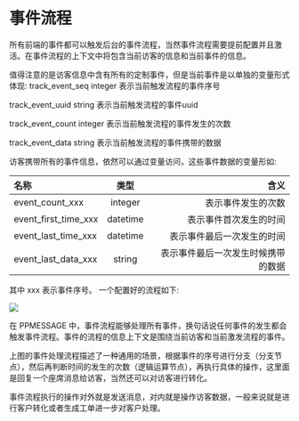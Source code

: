 # 事件流程
所有前端的事件都可以触发后台的事件流程，当然事件流程需要提前配置并且激活。在事件流程的上下文中将包含当前访客的信息和当前事件的信息。

值得注意的是访客信息中含有所有的定制事件，但是当前事件是以单独的变量形式体现:
track_event_seq	integer	表示当前触发流程的事件序号

track_event_uuid	string	表示当前触发流程的事件uuid

track_event_count	integer	表示当前触发流程的事件发生的次数

track_event_data	string	表示当前触发流程的事件携带的数据

访客携带所有的事件信息，依然可以通过变量访问，这些事件数据的变量形如:

|名称 | 类型| 含义|
|:---|:---:|---:|
|event_count_xxx|integer|表示事件发生的次数|
|event_first_time_xxx|datetime|表示事件首次发生的时间|
|event_last_time_xxx|datetime|表示事件最后一次发生的时间|
|event_last_data_xxx|string|表示事件最后一次发生时候携带的数据|

其中 xxx 表示事件序号。
一个配置好的流程如下:

![](https://upload-images.jianshu.io/upload_images/12406336-8de5f2b4af9b4d97.png?imageMogr2/auto-orient/strip%7CimageView2/2/w/1240)

在 PPMESSAGE 中，事件流程能够处理所有事件，换句话说任何事件的发生都会触发事件流程。事件的流程的信息上下文是围绕当前访客和当前激发流程的事件。

上图的事件处理流程描述了一种通用的场景，根据事件的序号进行分支（分支节点），然后再判断时间的发生的次数（逻辑运算节点），再执行具体的操作，这里面是回复一个座席消息给访客，当然还可以对访客进行转化。

事件流程执行的操作对外就是发送消息，对内就是操作访客数据，一般来说就是进行客户转化或者生成工单进一步对客户处理。
